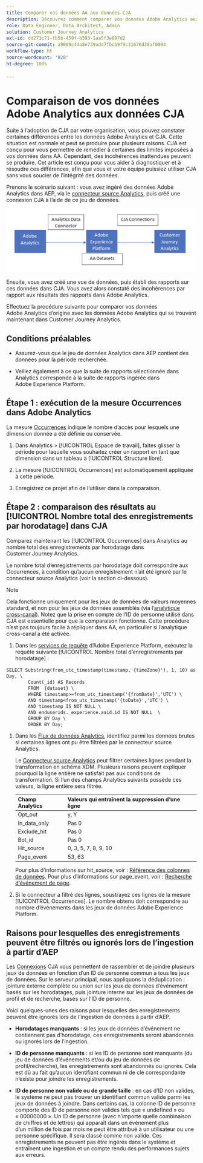 ```yaml
---
title: Comparer vos données AA aux données CJA
description: Découvrez comment comparer vos données Adobe Analytics aux données dans Customer Journey Analytics
role: Data Engineer, Data Architect, Admin
solution: Customer Journey Analytics
exl-id: dd273c71-fb5b-459f-b593-1aa5f3e897d2
source-git-commit: a9009c44a8e739add7fbcb9f9c31676d38af0094
workflow-type: ht
source-wordcount: '828'
ht-degree: 100%

---
```


# Comparaison de vos données Adobe Analytics aux données CJA

Suite à lʼadoption de CJA par votre organisation, vous pouvez constater certaines différences entre les données Adobe Analytics et CJA. Cette situation est normale et peut se produire pour plusieurs raisons. CJA est conçu pour vous permettre de remédier à certaines des limites imposées à vos données dans AA. Cependant, des incohérences inattendues peuvent se produire. Cet article est conçu pour vous aider à diagnostiquer et à résoudre ces différences, afin que vous et votre équipe puissiez utiliser CJA sans vous soucier de lʼintégrité des données.

Prenons le scénario suivant : vous avez ingéré des données Adobe Analytics dans AEP, via le [connecteur source Analytics](https://experienceleague.adobe.com/docs/experience-platform/sources/ui-tutorials/create/adobe-applications/analytics.html?lang=fr), puis créé une connexion CJA à l’aide de ce jeu de données.

![flux de données](assets/compare.png)

Ensuite, vous avez créé une vue de données, puis établi des rapports sur ces données dans CJA. Vous avez alors constaté des incohérences par rapport aux résultats des rapports dans Adobe Analytics.

Effectuez la procédure suivante pour comparer vos données Adobe Analytics d’origine avec les données Adobe Analytics qui se trouvent maintenant dans Customer Journey Analytics.

## Conditions préalables

* Assurez-vous que le jeu de données Analytics dans AEP contient des données pour la période recherchée.

* Veillez également à ce que la suite de rapports sélectionnée dans Analytics corresponde à la suite de rapports ingérée dans Adobe Experience Platform.

## Étape 1 : exécution de la mesure Occurrences dans Adobe Analytics

La mesure [Occurrences](https://experienceleague.adobe.com/docs/analytics/components/metrics/occurrences.html?lang=fr) indique le nombre d’accès pour lesquels une dimension donnée a été définie ou conservée.

1. Dans Analytics > [!UICONTROL Espace de travail], faites glisser la période pour laquelle vous souhaitez créer un rapport en tant que dimension dans un tableau à [!UICONTROL Structure libre].

1. La mesure [!UICONTROL Occurrences] est automatiquement appliquée à cette période.

1. Enregistrez ce projet afin de l’utiliser dans la comparaison.

## Étape 2 : comparaison des résultats au [!UICONTROL Nombre total des enregistrements par horodatage] dans CJA

Comparez maintenant les [!UICONTROL Occurrences] dans Analytics au nombre total des enregistrements par horodatage dans Customer Journey Analytics.

Le nombre total d’enregistrements par horodatage doit correspondre aux Occurrences, à condition qu’aucun enregistrement n’ait été ignoré par le connecteur source Analytics (voir la section ci-dessous).

>[!NOTE]
>
>Cela fonctionne uniquement pour les jeux de données de valeurs moyennes standard, et non pour les jeux de données assemblés (via lʼ[analytique cross-canal](/help/cca/overview.md)). Notez que la prise en compte de l’ID de personne utilisé dans CJA est essentielle pour que la comparaison fonctionne. Cette procédure nʼest pas toujours facile à répliquer dans AA, en particulier si l’analytique cross-canal a été activée.

1. Dans les [services de requête](https://experienceleague.adobe.com/docs/experience-platform/query/best-practices/adobe-analytics.html?lang=fr) dʼAdobe Experience Platform, exécutez la requête suivante [!UICONTROL Nombre total d’enregistrements par horodatage] :

```
SELECT Substring(from_utc_timestamp(timestamp,'{timeZone}'), 1, 10) as Day, \ 
        Count(_id) AS Records 
        FROM  {dataset} \ 
        WHERE timestamp>=from_utc_timestamp('{fromDate}','UTC') \ 
        AND timestamp<from_utc_timestamp('{toDate}','UTC') \ 
        AND timestamp IS NOT NULL \ 
        AND enduserids._experience.aaid.id IS NOT NULL  \ 
        GROUP BY Day \ 
        ORDER BY Day; 
```

1. Dans les [Flux de données Analytics](https://experienceleague.adobe.com/docs/analytics/export/analytics-data-feed/data-feed-contents/datafeeds-reference.html?lang=fr), identifiez parmi les données brutes si certaines lignes ont pu être filtrées par le connecteur source Analytics.

   Le [Connecteur source Analytics](https://experienceleague.adobe.com/docs/experience-platform/sources/ui-tutorials/create/adobe-applications/analytics.html?lang=fr) peut filtrer certaines lignes pendant la transformation en schéma XDM. Plusieurs raisons peuvent expliquer pourquoi la ligne entière ne satisfait pas aux conditions de transformation. Si l’un des champs Analytics suivants possède ces valeurs, la ligne entière sera filtrée.

   | Champ Analytics | Valeurs qui entraînent la suppression d’une ligne |
   | --- | --- |
   | Opt_out | y, Y |
   | In_data_only | Pas 0 |
   | Exclude_hit | Pas 0 |
   | Bot_id | Pas 0 |
   | Hit_source | 0, 3, 5, 7, 8, 9, 10 |
   | Page_event | 53, 63 |

   Pour plus d’informations sur hit\_source, voir : [Référence des colonnes de données](https://experienceleague.adobe.com/docs/analytics/export/analytics-data-feed/data-feed-contents/datafeeds-reference.html?lang=fr). Pour plus d’informations sur page\_event, voir : [Recherche d’événement de page](https://experienceleague.adobe.com/docs/analytics/export/analytics-data-feed/data-feed-contents/datafeeds-page-event.html?lang=fr).

1. Si le connecteur a filtré des lignes, soustrayez ces lignes de la mesure [!UICONTROL Occurrences]. Le nombre obtenu doit correspondre au nombre d’événements dans les jeux de données Adobe Experience Platform.

## Raisons pour lesquelles des enregistrements peuvent être filtrés ou ignorés lors de l’ingestion à partir d’AEP

Les [Connexions](/help/connections/create-connection.md) CJA vous permettent de rassembler et de joindre plusieurs jeux de données en fonction d’un ID de personne commun à tous les jeux de données. Sur le serveur principal, nous appliquons la déduplication : jointure externe complète ou union sur les jeux de données d’événement basés sur les horodatages, puis jointure interne sur les jeux de données de profil et de recherche, basés sur l’ID de personne.

Voici quelques-unes des raisons pour lesquelles des enregistrements peuvent être ignorés lors de l’ingestion de données à partir d’AEP.

* **Horodatages manquants** : si les jeux de données d’événement ne contiennent pas d’horodatage, ces enregistrements seront abandonnés ou ignorés lors de l’ingestion.

* **ID de personne manquants** : si les ID de personne sont manquants (du jeu de données d’événements et/ou du jeu de données de profil/recherche), les enregistrements sont abandonnés ou ignorés. Cela est dû au fait qu’aucun identifiant commun ni de clé correspondante nʼexiste pour joindre les enregistrements.

* **ID de personne non valide ou de grande taille** : en cas dʼID non valides, le système ne peut pas trouver un identifiant commun valide parmi les jeux de données à joindre. Dans certains cas, la colonne ID de personne comporte des ID de personne non valides tels que « undefined » ou « 00000000 ». Un ID de personne (avec nʼimporte quelle combinaison de chiffres et de lettres) qui apparaît dans un événement plus dʼun million de fois par mois ne peut être attribué à un utilisateur ou une personne spécifique. Il sera classé comme non valide. Ces enregistrements ne peuvent pas être ingérés dans le système et entraînent une ingestion et un compte rendu des performances sujets aux erreurs.
